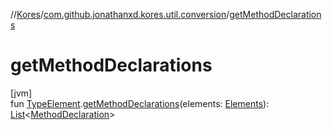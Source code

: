 //[Kores](../../index.md)/[com.github.jonathanxd.kores.util.conversion](index.md)/[getMethodDeclarations](get-method-declarations.md)

# getMethodDeclarations

[jvm]\
fun [TypeElement](https://docs.oracle.com/javase/8/docs/api/javax/lang/model/element/TypeElement.html).[getMethodDeclarations](get-method-declarations.md)(elements: [Elements](https://docs.oracle.com/javase/8/docs/api/javax/lang/model/util/Elements.html)): [List](https://kotlinlang.org/api/latest/jvm/stdlib/kotlin.collections/-list/index.html)<[MethodDeclaration](../com.github.jonathanxd.kores.base/-method-declaration/index.md)>
